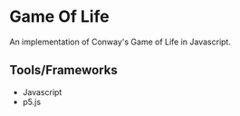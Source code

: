 # Game Of Life
An implementation of Conway's Game of Life in Javascript.

## Tools/Frameworks
* Javascript
* p5.js
